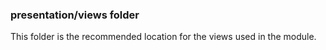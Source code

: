 ### presentation/views folder

This folder is the recommended location for the views used in the module.
